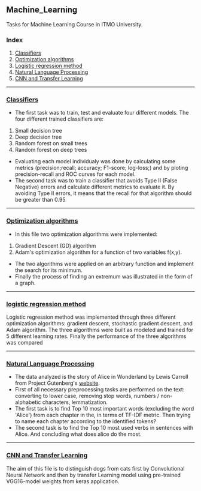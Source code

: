 ## Machine_Learning
Tasks for Machine Learning Course in ITMO University.

### Index
1. [Classifiers](#classifiers)
2. [Optimization algorithms](#optimization_algorithms)
3. [Logistic regression method](#logistic_regression_method)
4. [Natural Language Processing](#natural-anguage-processing)
5. [CNN and Transfer Learning](#cnn_and_transfer_learning)

---------------------

### [Classifiers](https://github.com/Nemat-Allah-Aloush/Machine_Learning_Techinques/blob/main/Task_1.ipynb)
* The first task was to train, test and evaluate four different models.
The four different trained classifiers are:
1. Small decision tree
2. Deep decision tree
3. Random forest on small trees
4. Random forest on deep trees
* Evaluating each model individualy was done by calculating some metrics (precision;recall; accuracy; F1-score; log-loss;) and by ploting precision-recall 
and ROC curves for each model.
* The second task was to train a classifier that avoids Type II (False Negative) errors
and calculate different metrics to evaluate it. By avoiding Type II errors, it means that the recall for that algorithm should be greater than 0.95

---------------------

### [Optimization algorithms](https://github.com/Nemat-Allah-Aloush/Machine_Learning_Techinques/blob/main/Task_2_Optimization.ipynb)
* In this file two optimization algorithms were implemented:
1. Gradient Descent (GD) algorithm 
2. Adam's optimization algorithm 
for a function of two variables f(x,y).
* The two algorithms were applied on an arbitrary function and implement the search for its minimum.
* Finally the process of finding an extremum was illustrated in the form of a graph.

---------------------

### [logistic regression method](https://github.com/Nemat-Allah-Aloush/Machine_Learning_Techinques/blob/main/Task_3.ipynb)
Logistic regression method was implemented through three different optimization algorithms: gradient descent, stochastic gradient descent, and Adam algorithm. The three algorithms were built as modeled and trained for 5 different learning rates. Finally the performance of the three algorithms was compared

---------------------

### [Natural Language Processing](https://github.com/Nemat-Allah-Aloush/Machine_Learning_Techinques/blob/main/Task_4_NLP.ipynb)
*	The data analyzed is the story of Alice in Wonderland by Lewis Carroll from Project Gutenberg's [website](http://www.gutenberg.org/files/11/11-0.txt).
*	First of all necessary preprocessing tasks are performed on the text: converting to lower case, removing stop words, numbers / non-alphabetic characters, lemmatization.
*	The first task is to find Top 10 most important words (excluding the word 'Alice') from each chapter in the, in terms of TF-IDF metric.
Then trying to name each chapter according to the identified tokens?
*	The second task is to find the Top 10 most used verbs in sentences with Alice. And concluding what does alice do the most.

---------------------

### [CNN and Transfer Learning](https://github.com/Nemat-Allah-Aloush/Machine_Learning_Techinques/blob/main/Task_5_CNN_and_Transfer_Learning.ipynb)
The aim of this file is to distinguish dogs from cats first by Convolutional Neural Network and then by transfer Learning model using pre-trained VGG16-model weights from keras application.
